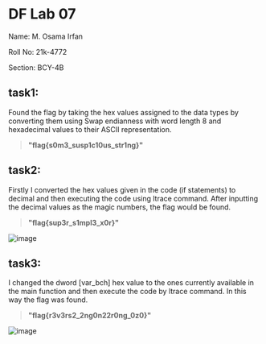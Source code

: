 # DF Lab 07
Name: M. Osama Irfan

Roll No: 21k-4772

Section: BCY-4B

## task1:

Found the flag by taking the hex values assigned to the data types by converting them using Swap endianness with word length 8 and hexadecimal values to their ASCII representation.
> **"flag{s0m3_susp1c10us_str1ng}"**


## task2:
Firstly I converted the hex values given in the code (if statements) to decimal and then executing the code using ltrace command. After inputting the decimal values as the magic numbers, the flag would be found.
> **"flag{sup3r_s1mpl3_x0r}"**

![image](https://github.com/osamaairfan/Digital-Forensics/assets/115397536/88950c59-da05-45bc-8216-4d7f25c0e8aa)



## task3:
I changed the dword [var_bch] hex value to the ones currently available in the main function and then execute the code by ltrace command. In this way the flag was found.
> **"flag{r3v3rs2_2ng0n22r0ng_0z0}"**

![image](https://github.com/osamaairfan/Digital-Forensics/assets/115397536/d7a24179-960c-48ec-994d-9aa65584ff51)
